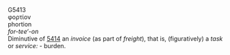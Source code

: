 <body>
  <p>G5413<br>  φορτίον  <br> phortion  <br><i>for-tee‘-on </i><br>Diminutive of <a href="g5414.htm">5414</a>  an <i>invoice</i> (as part of <i>freight</i>), that is, (figuratively) a <i>task</i> or <i>service:</i> - burden.<br></p>
 </body>